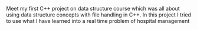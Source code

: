 Meet my first C++ project on data structure course which was all about using data structure concepts with file handling in C++. In this project I tried to use what I have learned into a real time problem of hospital management 
